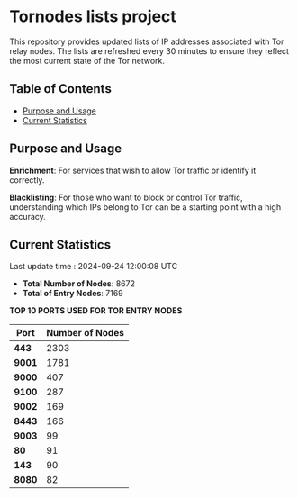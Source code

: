# Tornodes lists project

This repository provides updated lists of IP addresses associated with Tor relay nodes. The lists are refreshed every 30 minutes to ensure they reflect the most current state of the Tor network.

## Table of Contents

- [Purpose and Usage](#purpose-and-usage)
- [Current Statistics](#current-statistics)


## Purpose and Usage

**Enrichment**: For services that wish to allow Tor traffic or identify it correctly.

**Blacklisting**: For those who want to block or control Tor traffic, understanding which IPs belong to Tor can be a starting point with a high accuracy.

## Current Statistics

Last update time : 2024-09-24 12:00:08 UTC

- **Total Number of Nodes**: 8672
- **Total of Entry Nodes**: 7169

**TOP 10 PORTS USED FOR TOR ENTRY NODES**

| **Port** | **Number of Nodes** |
|------|-----------------|
| **443**   | 2303  |
| **9001**   | 1781  |
| **9000**   | 407  |
| **9100**   | 287  |
| **9002**   | 169  |
| **8443**   | 166  |
| **9003**   | 99  |
| **80**   | 91  |
| **143**   | 90  |
| **8080**   | 82  |

